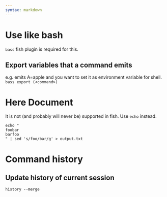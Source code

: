 ```yaml
---
syntax: markdown
---
```


# Use like bash
`bass` fish plugin is required for this.

## Export variables that a command emits
e.g. <command> emits A=apple and you want to set it as environment variable for shell.
`bass export (<command>)`

# Here Document
It is not (and probably will never be) supported in fish.
Use `echo` instead.
```
echo "
foobar
barfoo
" | sed 's/foo/bar/g' > output.txt
```

# Command history

## Update history of current session
`history --merge`
